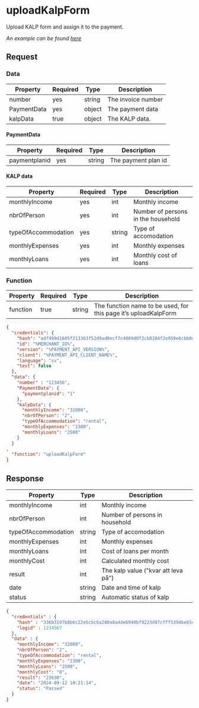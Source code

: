 # uploadKalpForm

<include from="Snippets-PaymentAPI.md" element-id="snippet-header"></include>

Upload KALP form and assign it to the payment.

*An example can be found [here](Upload-KALP-form.md)*

## Request

### Data

| Property    | Required | Type   | Description          |
|-------------|----------|--------|----------------------|
| number      | yes      | string | The invoice number   |
| PaymentData | yes      | object | The payment data     |
| kalpData    | true     | object | The KALP data.       |

#### PaymentData

| Property      | Required | Type   | Description          |
|---------------|----------|--------|----------------------|
| paymentplanid | yes      | string | The payment plan id  |

#### KALP data

| Property            | Required | Type   | Description                        |
|---------------------|----------|--------|------------------------------------|
| monthlyIncome       | yes      | int    | Monthly income                     |
| nbrOfPerson         | yes      | int    | Number of persons in the household |
| typeOfAccommodation | yes      | string | Type of accomodation               |
| monthlyExpenses     | yes      | int    | Monthly expenses                   |
| monthlyLoans        | yes      | int    | Monthly cost of loans              |

### Function

| Property | Required | Type   | Description                                                     |
|----------|----------|--------|-----------------------------------------------------------------|
| function | true     | string | The function name to be used, for this page it’s uploadKalpForm |

```json
{
  "credentials": {
    "hash": "adf499d1605f213363f52d9ad0ecf7c4809d0f2cb0384f2e959e6cbb0dc84e5a4443a259d76bf6893e37e8212b5f3c9852377be1cd0d7fb472adc0b2f2618796",
    "id": "%MERCHANT_ID%",
    "version": "%PAYMENT_API_VERSION%",
    "client": "%PAYMENT_API_CLIENT_NAME%",
    "language": "sv",
    "test": false
  },
  "data": {
    "number" : "123456",
    "PaymentData": {
      "paymentplanid": "1"
    },
    "kalpData": {
      "monthlyIncome": "32000",
      "nbrOfPerson": "2",
      "typeOfAccommodation": "rental",
      "monthlyExpenses": "2300",
      "monthlyLoans": "2500"
    }
  }
,
  "function": "uploadKalpForm"
}
```

## Response

| Property            | Type   | Description                         |
|---------------------|--------|-------------------------------------|
| monthlyIncome       | int    | Monthly income                      |
| nbrOfPerson         | int    | Number of persons in household      |
| typeOfAccommodation | string | Type of accomodation                |
| monthlyExpenses     | int    | Monthly expenses                    |
| monthlyLoans        | int    | Cost of loans per month             |
| monthlyCost         | int    | Calculated monthly cost             |
| result              | int    | The kalp value ("kvar att leva på") |
| date                | string | Date and time of kalp               |
| status              | string | Automatic status of kalp            |

```json
{
  "credentials" : {
    "hash" : "336b3197b8b6c22e5cbc6a280a8a4de6940bf9223d97cfff5394be65c8364abad2572906e6191e4a6bdc9d716e87821f9225fb5556417b788674cb13c9ff2699",
    "logid" : 1234567
  },
  "data" : {
    "monthlyIncome": "32000",
    "nbrOfPerson": "2",
    "typeOfAccommodation": "rental",
    "monthlyExpenses": "2300",
    "monthlyLoans": "2500",
    "monthlyCost": "0",
    "result": "23630",
    "date": "2024-09-12 10:21:14",
    "status": "Passed"
  }
}
```